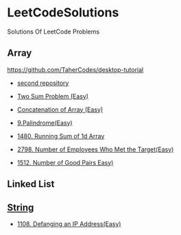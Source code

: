 # LeetCodeSolutions
Solutions Of LeetCode Problems

## Array
https://github.com/TaherCodes/desktop-tutorial

* [second repository](https://github.com/TaherCodes/desktop-tutorial)

* [Two Sum Problem (Easy)](https://github.com/TaherCodes/LeetcodeSolutions/blob/main/codes/java/Array/1.%20Two%20Sum(Easy).java)
  
* [Concatenation of Array (Easy)](https://github.com/TaherCodes/LeetcodeSolutions/blob/main/codes/java/Array/1929.%20Concatenation%20of%20Array%20(Easy).java)
* [9.Palindrome(Easy)](https://github.com/TaherCodes/LeetcodeSolutions/blob/main/codes/java/Array/9.%20Palindrome(Easy).java)
* [1480. Running Sum of 1d Array](https://github.com/TaherCodes/LeetcodeSolutions/blob/main/codes/java/Array/1480.%20Running%20Sum%20of%201d%20Array(Easy).java)
* [2798. Number of Employees Who Met the Target(Easy)](https://github.com/TaherCodes/LeetcodeSolutions/blob/main/codes/java/Array/2798.%20Number%20of%20Employees%20Who%20Met%20the%20Target(Easy).java)
* [1512. Number of Good Pairs
  Easy)](https://github.com/TaherCodes/LeetcodeSolutions/blob/main/codes/java/Array/1512.%20Number%20of%20Good%20Pairs(Easy).java)
## Linked List
## [String](https://github.com/TaherCodes/LeetcodeSolutions/tree/main/codes/java/String)
* [1108. Defanging an IP Address(Easy)](https://github.com/TaherCodes/LeetcodeSolutions/blob/main/codes/java/String/1108.%20Defanging%20an%20IP%20Address(Easy).java)
